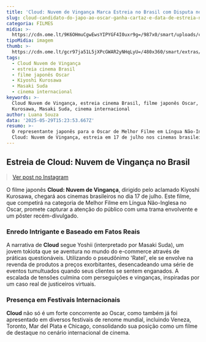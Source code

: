 ```yaml
---
title: 'Cloud: Nuvem de Vingança Marca Estreia no Brasil com Disputa no Oscar'
slug: cloud-candidato-do-japo-ao-oscar-ganha-cartaz-e-data-de-estreia-no-brasil
categoria: FILMES
midia: >-
  https://cdn.ome.lt/9K6OHmuCgwEwsYIPYGF4I0uxr9g=/987x0/smart/uploads/conteudo/fotos/Design_sem_nome_sRzOq2e.jpg
tipoMidia: imagem
thumb: >-
  https://cdn.ome.lt/gcr97ja51L5jXPcGWAR2yNHqLyU=/480x360/smart/extras/conteudos/Design_sem_nome_DEH0gA1.jpg
tags:
  - Cloud Nuvem de Vingança
  - estreia cinema Brasil
  - filme japonês Oscar
  - Kiyoshi Kurosawa
  - Masaki Suda
  - cinema internacional
keywords: >-
  Cloud Nuvem de Vingança, estreia cinema Brasil, filme japonês Oscar, Kiyoshi
  Kurosawa, Masaki Suda, cinema internacional
author: Luana Souza
data: '2025-05-29T15:23:53.667Z'
resumo: >-
  O representante japonês para o Oscar de Melhor Filme em Língua Não-Inglesa,
  Cloud: Nuvem de Vingança, estreia em 17 de julho nos cinemas brasileiros.
---
```


## Estreia de Cloud: Nuvem de Vingança no Brasil

<blockquote class="instagram-media" data-instgrm-permalink="https://www.instagram.com/p/DKM0eZhtwrP/" data-instgrm-version="14" style="width:100%; max-width:540px; margin:1rem auto;"><a href="https://www.instagram.com/p/DKM0eZhtwrP/">Ver post no Instagram</a></blockquote>

O filme japonês **Cloud: Nuvem de Vingança**, dirigido pelo aclamado Kiyoshi Kurosawa, chegará aos cinemas brasileiros no dia 17 de julho. Este filme, que competirá na categoria de Melhor Filme em Língua Não-Inglesa no Oscar, promete capturar a atenção do público com uma trama envolvente e um pôster recém-divulgado.

### Enredo Intrigante e Baseado em Fatos Reais

A narrativa de **Cloud** segue Yoshii (interpretado por Masaki Suda), um jovem tokiota que se aventura no mundo do e-commerce através de práticas questionáveis. Utilizando o pseudônimo 'Ratel', ele se envolve na revenda de produtos a preços exorbitantes, desencadeando uma série de eventos tumultuados quando seus clientes se sentem enganados. A escalada de tensões culmina com perseguições e vinganças, inspiradas por um caso real de justiceiros virtuais.

### Presença em Festivais Internacionais

**Cloud** não só é um forte concorrente ao Oscar, como também já foi apresentado em diversos festivais de renome mundial, incluindo Veneza, Toronto, Mar del Plata e Chicago, consolidando sua posição como um filme de destaque no cenário internacional de cinema.
